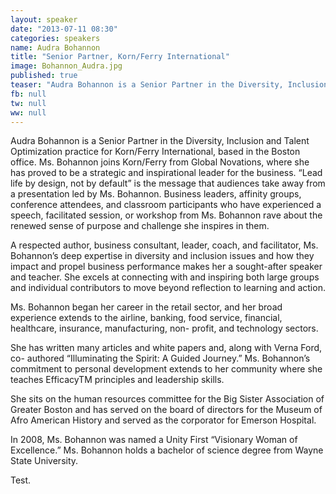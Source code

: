 ```yaml
---
layout: speaker
date: "2013-07-11 08:30"
categories: speakers
name: Audra Bohannon
title: "Senior Partner, Korn/Ferry International"
image: Bohannon_Audra.jpg
published: true
teaser: "Audra Bohannon is a Senior Partner in the Diversity, Inclusion and Talent Optimization practice for Korn/Ferry International, based in the Boston office. “Lead life by design, not by default” is the message that audiences take away from a presentation led by Ms. Bohannon."
fb: null
tw: null
ww: null
---
```


Audra Bohannon is a Senior Partner in the Diversity, Inclusion and Talent Optimization practice for Korn/Ferry International, based in the Boston office.
Ms. Bohannon joins Korn/Ferry from Global Novations, where she has proved to be a strategic and inspirational leader for the business. “Lead life by design, not by default” is the message that audiences take away from a presentation led by Ms. Bohannon. Business leaders, affinity groups, conference attendees, and classroom participants who have experienced a speech, facilitated session, or workshop from Ms. Bohannon rave about the renewed sense of purpose and challenge she inspires in them.

A respected author, business consultant, leader, coach, and facilitator, Ms. Bohannon’s deep expertise in diversity and inclusion issues and how they impact and propel business performance makes her a sought-after speaker and teacher. She excels at connecting with and inspiring both large groups and individual contributors to move beyond reflection to learning and action.

Ms. Bohannon began her career in the retail sector, and her broad experience extends to the airline, banking, food service, financial, healthcare, insurance, manufacturing, non- profit, and technology sectors.

She has written many articles and white papers and, along with Verna Ford, co- authored “Illuminating the Spirit: A Guided Journey.” Ms. Bohannon’s commitment to personal development extends to her community where she teaches EfficacyTM principles and leadership skills.

She sits on the human resources committee for the Big Sister Association of Greater Boston and has served on the board of directors for the Museum of Afro American History and served as the corporator for Emerson Hospital.

In 2008, Ms. Bohannon was named a Unity First “Visionary Woman of Excellence.”
Ms. Bohannon holds a bachelor of science degree from Wayne State University.

Test.